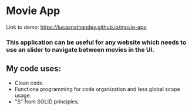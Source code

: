 # Movie App
Link to demo: https://lucasnathandev.github.io/movie-app

### This application can be useful for any website which needs to use an slider to navigate between movies in the UI.
## My code uses:
- Clean code.
- Functiona programming for code organization and less global scope usage.
- "S" from SOLID principles.
